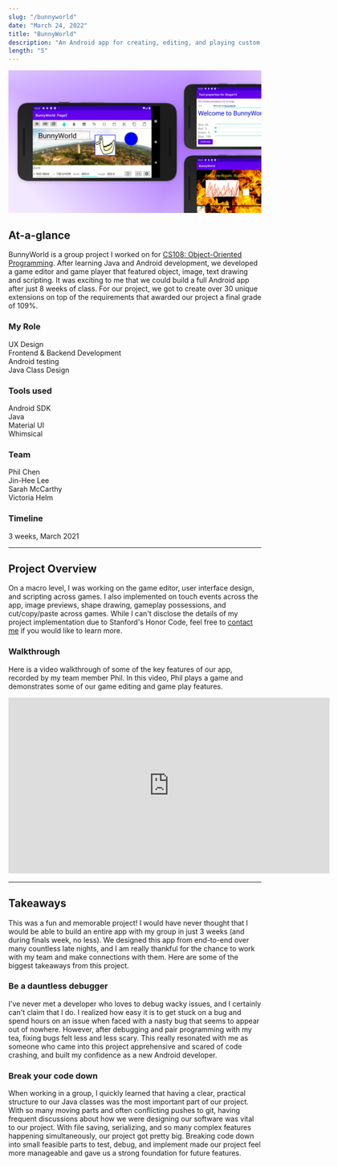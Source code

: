 ```yaml
---
slug: "/bunnyworld"
date: "March 24, 2022"
title: "BunnyWorld"
description: "An Android app for creating, editing, and playing custom games."
length: "5"
---
```


<img alt="Mockup of two phone screens showcasing donations next to Google logo in the center." src="../images/headers/bunnyworld.png"/>
<br />

## At-a-glance

BunnyWorld is a group project I worked on for [CS108: Object-Oriented Programming](https://web.stanford.edu/class/cs108/). After learning Java and Android development, we developed a game editor and game player that featured object, image, text drawing and scripting. It was exciting to me that we could build a full Android app after just 8 weeks of class. For our project, we got to create over 30 unique extensions on top of the requirements that awarded our project a final grade of 109%.

<div class="row">
    <div class="col-sm">
        <h3>My Role</h3>
        <p>UX Design<br/>
        Frontend & Backend Development<br/>
        Android testing<br/>
        Java Class Design<br/>
        </p>
    </div>
    <div class="col-sm">
      <h3>Tools used</h3>
      <p>Android SDK<br/>Java<br/>Material UI<br/>Whimsical<br/></p>
    </div>
    <div class="col-sm">
      <h3>Team</h3>
      <p>Phil Chen<br/>Jin-Hee Lee<br/>Sarah McCarthy<br/>Victoria Helm</p>
    </div>
    <div class="col-sm">
      <h3>Timeline</h3>
      <p>3 weeks, March 2021</p>
    </div>
</div>

---

## Project Overview

On a macro level, I was working on the game editor, user interface design, and scripting across games. I also implemented on touch events across the app, image previews, shape drawing, gameplay possessions, and cut/copy/paste across games. While I can't disclose the details of my project implementation due to Stanford's Honor Code, feel free to [contact me](mailto:amyflo@stanford.edu) if you would like to learn more.

### Walkthrough
Here is a video walkthrough of some of the key features of our app, recorded by my team member Phil. In this video, Phil plays a game and demonstrates some of our game editing and game play features.  
<iframe width="640" height="350" src="https://drive.google.com/file/d/1OYN8IPep7VYDl1KFbidMB9kN1n0Jwc_Q/preview" title="BunnyWorld player" frameborder="0" allow="accelerometer; autoplay; clipboard-write; encrypted-media; gyroscope; picture-in-picture" allowfullscreen></iframe>

---

## Takeaways

This was a fun and memorable project! I would have never thought that I would be able to build an entire app with my group in just 3 weeks (and during finals week, no less). We designed this app from end-to-end over many countless late nights, and I am really thankful for the chance to work with my team and make connections with them. Here are some of the biggest takeaways from this project. 

### Be a dauntless debugger

I've never met a developer who loves to debug wacky issues, and I certainly can't claim that I do. I realized how easy it is to get stuck on a bug and spend hours on an issue when faced with a nasty bug that seems to appear out of nowhere. However, after debugging and pair programming with my tea, fixing bugs felt less and less scary. This really resonated with me as someone who came into this project apprehensive and scared of code crashing, and built my confidence as a new Android developer. 

### Break your code down

When working in a group, I quickly learned that having a clear, practical structure to our Java classes was the most important part of our project. With so many moving parts and often conflicting pushes to git, having frequent discussions about how we were designing our software was vital to our project. With file saving, serializing, and so many complex features happening simultaneously, our project got pretty big. Breaking code down into small feasible parts to test, debug, and implement made our project feel more manageable and gave us a strong foundation for future features.